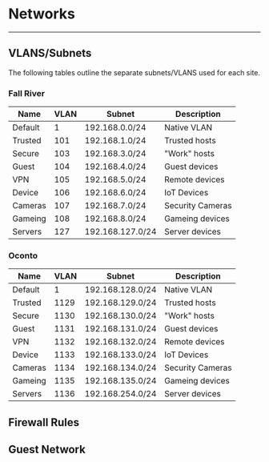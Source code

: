 # Networks
---
## VLANS/Subnets
The following tables outline the separate subnets/VLANS used for each site. 

### Fall River
|Name     |VLAN |Subnet             |Description      |
|---------|-----|-------------------|-----------------|
|Default  |1    |192.168.0.0/24     |Native VLAN      |
|Trusted  |101  |192.168.1.0/24     |Trusted hosts    | 
|Secure   |103  |192.168.3.0/24     |"Work" hosts     |
|Guest    |104  |192.168.4.0/24     |Guest devices    | 
|VPN      |105  |192.168.5.0/24     |Remote devices   |
|Device   |106  |192.168.6.0/24     |IoT Devices      |
|Cameras  |107  |192.168.7.0/24     |Security Cameras |
|Gameing  |108  |192.168.8.0/24     |Gameing devices  |
|Servers  |127  |192.168.127.0/24   |Server devices   |

### Oconto
|Name     |VLAN |Subnet             |Description      |
|---------|-----|-------------------|-----------------|
|Default  |1    |192.168.128.0/24   |Native VLAN      |
|Trusted  |1129 |192.168.129.0/24   |Trusted hosts    | 
|Secure   |1130 |192.168.130.0/24   |"Work" hosts     |
|Guest    |1131 |192.168.131.0/24   |Guest devices    | 
|VPN      |1132 |192.168.132.0/24   |Remote devices   |
|Device   |1133 |192.168.133.0/24   |IoT Devices      |
|Cameras  |1134 |192.168.134.0/24   |Security Cameras |
|Gameing  |1135 |192.168.135.0/24   |Gameing devices  |
|Servers  |1136 |192.168.254.0/24   |Server devices   |

## Firewall Rules


## Guest Network